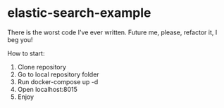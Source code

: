 # elastic-search-example

There is the worst code I've ever written.
Future me, please, refactor it, I beg you!


How to start:
1. Clone repository
2. Go to local repository folder
3. Run docker-compose up -d
4. Open localhost:8015
5. Enjoy
    